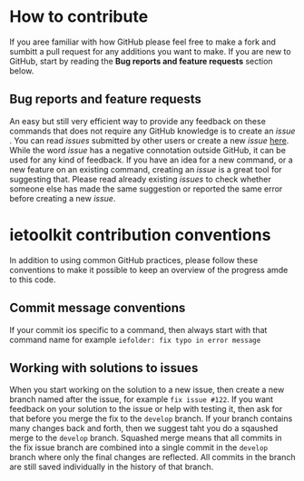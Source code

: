# How to contribute
If you aree familiar with how GitHub please feel free to make a fork and sumbitt a pull request for any additions you want to make. If you are new to GitHub, start by reading the **Bug reports and feature requests** section below. 

## Bug reports and feature requests
An easy but still very efficient way to provide any feedback on these commands that does not require any GitHub knowledge is to create an *issue* . You can read *issues* submitted by other users or create a new *issue*  [here](https://github.com/worldbank/ietoolkit/issues). While the word *issue* has a negative connotation outside GitHub, it can be used for any kind of feedback. If you have an idea for a new command, or a new feature on an existing command, creating an *issue* is a great tool for suggesting that. Please read already existing *issues* to check whether someone else has made the same suggestion or reported the same error before creating a new *issue*.

# ietoolkit contribution conventions

In addition to using common GitHub practices, please follow these conventions to make it possible to keep an overview of the progress amde to this code.

## Commit message conventions

If your commit ios specific to a command, then always start with that command name for example `iefolder: fix typo in error message`

## Working with solutions to issues

When you start working on the solution to a new issue, then create a new branch named after the issue, for example `fix issue #122`. If you want feedback on your solution to the issue or help with testing it, then ask for that before you merge the fix to the `develop` branch. If your branch contains many changes back and forth, then we suggest taht you do a sqaushed merge to the `develop` branch. Squashed merge means that all commits in the fix issue branch are combined into a single commit in the `develop` branch where only the final changes are reflected. All commits in the branch are still saved individually in the history of that branch.
